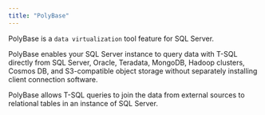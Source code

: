 ```yaml
---
title: "PolyBase"
---
```

PolyBase is a `data virtualization` tool feature for SQL Server.

PolyBase enables your SQL Server instance to query data with T-SQL directly from SQL Server, Oracle, Teradata, MongoDB, Hadoop clusters, Cosmos DB, and S3-compatible object storage without separately installing client connection software.

PolyBase allows T-SQL queries to join the data from external sources to relational tables in an instance of SQL Server.